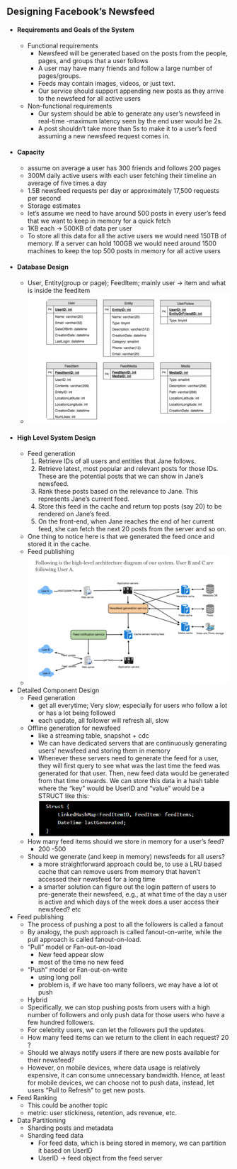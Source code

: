 ## Designing Facebook’s Newsfeed
- #### Requirements and Goals of the System
  - Functional requirements
    - Newsfeed will be generated based on the posts from the people, pages, and groups that a user follows
    - A user may have many friends and follow a large number of pages/groups.
    - Feeds may contain images, videos, or just text.
    - Our service should support appending new posts as they arrive to the newsfeed for all active users
  - Non-functional requirements
    - Our system should be able to generate any user’s newsfeed in real-time -maximum latency seen by the end user would be 2s.
    - A post shouldn’t take more than 5s to make it to a user’s feed assuming a new newsfeed request comes in.
- #### Capacity
  - assume on average a user has 300 friends and follows 200 pages
  - 300M daily active users with each user fetching their timeline an average of five times a day
  - 1.5B newsfeed requests per day or approximately 17,500 requests per second
  - Storage estimates
  - let’s assume we need to have around 500 posts in every user’s feed that we want to keep in memory for a quick fetch
  - 1KB each -> 500KB of data per user
  - To store all this data for all the active users we would need 150TB of memory. If a server can hold 100GB we would need around 1500 machines to keep the top 500 posts in memory for all active users
- ####  Database Design
  - User, Entity(group or page); FeedItem; mainly user -> item and what is inside the feeditem
  - ![Image](./images/ch13-5.png)
- #### High Level System Design
  - Feed generation
    1. Retrieve IDs of all users and entities that Jane follows.
    2. Retrieve latest, most popular and relevant posts for those IDs. These are the potential posts that we can show in Jane’s newsfeed.
    3. Rank these posts based on the relevance to Jane. This represents Jane’s current feed.
    4. Store this feed in the cache and return top posts (say 20) to be rendered on Jane’s feed.
    5. On the front-end, when Jane reaches the end of her current feed, she can fetch the next 20 posts from the server and so on.
  - One thing to notice here is that we generated the feed once and stored it in the cache. 
  - Feed publishing
  - ![Image](./images/ch13-6.png)
-  Detailed Component Design
   -  Feed generation
      -  get all everytime; Very slow; especially for users who follow a lot or has a lot being followed
      -  each update, all follower will refresh all, slow
   -  Offline generation for newsfeed
      -  like a streaming table, snapshot + cdc
      -  We can have dedicated servers that are continuously generating users’ newsfeed and storing them in memory
      -  Whenever these servers need to generate the feed for a user, they will first query to see what was the last time the feed was generated for that user. Then, new feed data would be generated from that time onwards. We can store this data in a hash table where the “key” would be UserID and “value” would be a STRUCT like this:
      -  ![Image](./images/ch13-7.png)
   -  How many feed items should we store in memory for a user’s feed?
      -  200 -500 
   -  Should we generate (and keep in memory) newsfeeds for all users?
      -  a more straightforward approach could be, to use a LRU based cache that can remove users from memory that haven’t accessed their newsfeed for a long time
      -   a smarter solution can figure out the login pattern of users to pre-generate their newsfeed, e.g., at what time of the day a user is active and which days of the week does a user access their newsfeed? etc
  -   Feed publishing
      -   The process of pushing a post to all the followers is called a fanout
      -   By analogy, the push approach is called fanout-on-write, while the pull approach is called fanout-on-load.
      -   “Pull” model or Fan-out-on-load
          -   New feed appear slow
          -   most of the time no new feed
      -   “Push” model or Fan-out-on-write
          -   using long poll
          -   problem is, if we have too many folloers, we may have a lot ot push
      -   Hybrid
      -   Specifically, we can stop pushing posts from users with a high number of followers  and only push data for those users who have a few hundred followers.
      -   For celebrity users, we can let the followers pull the updates.
      -   How many feed items can we return to the client in each request? 20 ?
      -   Should we always notify users if there are new posts available for their newsfeed?
      -   However, on mobile devices, where data usage is relatively expensive, it can consume unnecessary bandwidth. Hence, at least for mobile devices, we can choose not to push data, instead, let users “Pull to Refresh” to get new posts.
  -   Feed Ranking
      -   This could be another topic
      -   metric:  user stickiness, retention, ads revenue, etc.
- Data Partitioning
  -  Sharding posts and metadata
  -  Sharding feed data
     -  For feed data, which is being stored in memory, we can partition it based on UserID
     -  UserID -> feed object from the feed server